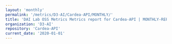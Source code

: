 ```yaml
---
layout: 'monthly'
permalink: '/metrics/D3-AI/Cardea-API/MONTHLY/'
title: 'DAI Lab OSS Metrics Metrics report for Cardea-API | MONTHLY-REPORT-2020-01-01'
organization: 'D3-AI'
repository: 'Cardea-API'
current_date: '2020-01-01'
---
```

